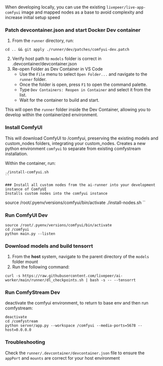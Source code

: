 When developing locally, you can use the existing `livepeer/live-app-comfyui` image and mapped nodes as a base to avoid complexity and increase initial setup speed

### Patch devcontainer.json and start Docker Dev container
1. From the `runner` directory, run:
```
cd .. && git apply ./runner/dev/patches/comfyui-dev.patch
```
2. Verify host path to `models` folder is correct in .devcontainer/devcontainer.json
3. Re-open Folder as Dev Container in VS Code
    - Use the `File` menu to select `Open Folder...` and navigate to the `runner` folder.
    - Once the folder is open, press `F1` to open the command palette.
    - Type `Dev Containers: Reopen in Container` and select it from the list. 
    - Wait for the container to build and start.

This will open the `runner` folder inside the Dev Container, allowing you to develop within the containerized environment.

### Install ComfyUI
This will download ComfyUI to /comfyui, preserving the existing models and custom_nodes folders, integrating your custom_nodes. 
Creates a new python environment `comfyui` to separate from existing comfystream installation.

Within the container, run:
```
./install-comfyui.sh
``

### Install all custom nodes from the ai-runner into your development instance of ComfyUI
Installs custom nodes into the comfyui instance
```
source /root/.pyenv/versions/comfyui/bin/activate
./install-nodes.sh
``

### Run ComfyUI Dev
```
source /root/.pyenv/versions/comfyui/bin/activate
cd /comfyui
python main.py --listen
```

### Download models and build tensorrt
1. From the **host** system, navigate to the parent directory of the `models` folder mount
2. Run the following command:
```
curl -s https://raw.githubusercontent.com/livepeer/ai-worker/main/runner/dl_checkpoints.sh | bash -s -- --tensorrt
```

### Run ComfyStream Dev
deactivate the comfyui environment, to return to base env and then run comfystream:
```
deactivate
cd /comfystream
python server/app.py --workspace /comfyui --media-ports=5678 --host=0.0.0.0
```


### Troubleshooting
Check the `runner/.devcontainer/devcontainer.json` file to ensure the `appPort` and `mounts` are correct for your host environment
